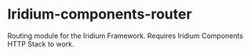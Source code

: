 Iridium-components-router
=========================

Routing module for the Iridium Framework. Requires Iridium Components HTTP Stack to work.
